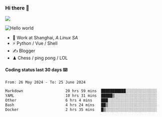 ### Hi there 👋
![](https://komarev.com/ghpvc/?username=Xuhandsome)


<img src="https://github-readme-stats.vercel.app/api?username=XuHandsome&show_icons=true&theme=merko" alt="Hello world">

<br/>

- 🍻  Work at Shanghai, _A Linux SA_
- ⚡  Python / Vue / Shell
- ✍️  Blogger
- ♟  Chess / ping pong / LOL

#### Coding status last 30 days ⌨️

<!--START_SECTION:waka-->

```txt
From: 26 May 2024 - To: 25 June 2024

Markdown                   20 hrs 59 mins  ███████████░░░░░░░░░░░░░░   43.34 %
YAML                       10 hrs 31 mins  █████▒░░░░░░░░░░░░░░░░░░░   21.73 %
Other                      6 hrs 4 mins    ███░░░░░░░░░░░░░░░░░░░░░░   12.52 %
Bash                       4 hrs 24 mins   ██▒░░░░░░░░░░░░░░░░░░░░░░   09.11 %
Docker                     2 hrs 35 mins   █▒░░░░░░░░░░░░░░░░░░░░░░░   05.36 %
```

<!--END_SECTION:waka-->
